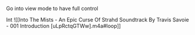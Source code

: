 Go into view mode to have full control

Int
![[Into The Mists - An Epic Curse Of Strahd Soundtrack By Travis Savoie - 001 Introduction [uLpRctqGTWw].m4a#loop]]